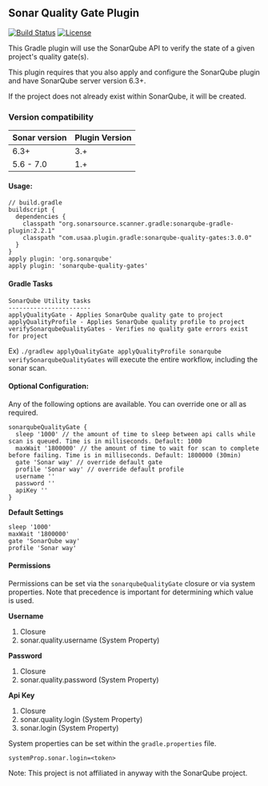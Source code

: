 ## Sonar Quality Gate Plugin ##

[![Build Status](https://travis-ci.org/usaa/sonar-quality-gates.svg?branch=master)](https://travis-ci.org/usaa/sonar-quality-gates)
[![License](https://img.shields.io/badge/License-Apache%202.0-blue.svg)](https://www.apache.org/licenses/LICENSE-2.0)

This Gradle plugin will use the SonarQube API to verify the state of a given project's quality gate(s).

This plugin requires that you also apply and configure the SonarQube plugin and have SonarQube server version 6.3+.

If the project does not already exist within SonarQube, it will be created.

### Version compatibility
| Sonar version | Plugin Version |
|---|---|
| 6.3+ | 3.+ |
| 5.6 - 7.0 | 1.+ |

#### Usage:
```
// build.gradle
buildscript {
  dependencies {
    classpath "org.sonarsource.scanner.gradle:sonarqube-gradle-plugin:2.2.1"
    classpath "com.usaa.plugin.gradle:sonarqube-quality-gates:3.0.0"
  }
}
apply plugin: 'org.sonarqube'
apply plugin: 'sonarqube-quality-gates'
```

#### Gradle Tasks
```
SonarQube Utility tasks
-----------------------
applyQualityGate - Applies SonarQube quality gate to project
applyQualityProfile - Applies SonarQube quality profile to project
verifySonarqubeQualityGates - Verifies no quality gate errors exist for project
```

Ex) `./gradlew applyQualityGate applyQualityProfile sonarqube verifySonarqubeQualityGates` will execute the entire 
workflow, including the sonar scan.

#### Optional Configuration:
Any of the following options are available. You can override one or all as required.
```
sonarqubeQualityGate {
  sleep '1000' // the amount of time to sleep between api calls while scan is queued. Time is in milliseconds. Default: 1000
  maxWait '1800000' // the amount of time to wait for scan to complete before failing. Time is in milliseconds. Default: 1800000 (30min)
  gate 'Sonar way' // override default gate
  profile 'Sonar way' // override default profile
  username ''
  password ''
  apiKey ''
}
```

**Default Settings**

```
sleep '1000'
maxWait '1800000'
gate 'SonarQube way'
profile 'Sonar way'
```

#### Permissions
Permissions can be set via the `sonarqubeQualityGate` closure or via system properties. Note that precedence is important for determining which value is used.

**Username**
1. Closure
2. sonar.quality.username (System Property)

**Password**
1. Closure
2. sonar.quality.password (System Property)

**Api Key**
1. Closure
2. sonar.quality.login (System Property)
3. sonar.login (System Property)

System properties can be set within the `gradle.properties` file.
```properties
systemProp.sonar.login=<token>
```


Note: This project is not affiliated in anyway with the SonarQube project.
